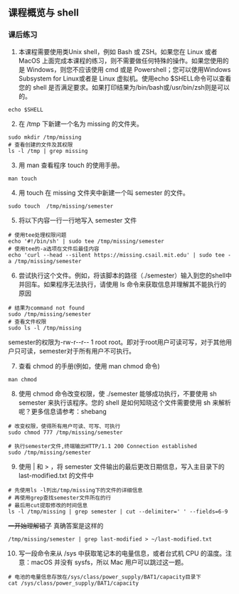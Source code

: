 ## 课程概览与 shell
### 课后练习
1. 本课程需要使用类Unix shell，例如 Bash 或 ZSH。如果您在 Linux 或者 MacOS 上面完成本课程的练习，则不需要做任何特殊的操作。如果您使用的是 Windows，则您不应该使用 cmd 或是 Powershell；您可以使用Windows Subsystem for Linux或者是 Linux 虚拟机。使用echo $SHELL命令可以查看您的 shell 是否满足要求。如果打印结果为/bin/bash或/usr/bin/zsh则是可以的。

```
echo $SHELL
```
2. 在 /tmp 下新建一个名为 missing 的文件夹。
```
sudo mkdir /tmp/missing
# 查看创建的文件及其权限
ls -l /tmp | grep missing
```
3. 用 man 查看程序 touch 的使用手册。
```
man touch
```
4. 用 touch 在 missing 文件夹中新建一个叫 semester 的文件。
```
sudo touch  /tmp/missing/semester
```
5. 将以下内容一行一行地写入 semester 文件
```
# 使用tee处理权限问题
echo '#!/bin/sh' | sudo tee /tmp/missing/semester
# 使用tee的-a选项在文件后最佳内容
echo 'curl --head --silent https://missing.csail.mit.edu' | sudo tee -a /tmp/missing/semester
```
6. 尝试执行这个文件。例如，将该脚本的路径（./semester）输入到您的shell中并回车。如果程序无法执行，请使用 ls 命令来获取信息并理解其不能执行的原因
```
# 结果为command not found
sudo /tmp/missing/semester
# 查看文件权限
sudo ls -l /tmp/missing
```
semester的权限为-rw-r--r-- 1 root root。即对于root用户可读可写，对于其他用户只可读，semester对于所有用户不可执行。

7. 查看 chmod 的手册(例如，使用 man chmod 命令)
```
man chmod
```
8. 使用 chmod 命令改变权限，使 ./semester 能够成功执行，不要使用 sh semester 来执行该程序。您的 shell 是如何知晓这个文件需要使用 sh 来解析呢？更多信息请参考：shebang
```
# 改变权限，使得所有用户可读、可写、可执行
sudo chmod 777 /tmp/missing/semester
```
```
# 执行semester文件,终端输出HTTP/1.1 200 Connection established
sudo /tmp/missing/semester
```

9. 使用 | 和 > ，将 semester 文件输出的最后更改日期信息，写入主目录下的 last-modified.txt 的文件中
```
# 先使用ls -l列出/tmp/missing下的文件的详细信息
# 再使用grep查找semester文件所在的行
# 最后用cut提取修改的时间信息
ls -l /tmp/missing | grep semester | cut --delimiter=' ' --fields=6-9
```
~~一开始理解错了~~
真确答案是这样的
```
/tmp/missing/semester | grep last-modified > ~/last-modified.txt
```

10. 写一段命令来从 /sys 中获取笔记本的电量信息，或者台式机 CPU 的温度。注意：macOS 并没有 sysfs，所以 Mac 用户可以跳过这一题。
```
# 电池的电量信息存放在/sys/class/power_supply/BAT1/capacity目录下
cat /sys/class/power_supply/BAT1/capacity
```